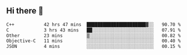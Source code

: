 ## Hi there 👋

<!--START_SECTION:waka-->

```txt
C++           42 hrs 47 mins  ██████████████████████▓░░   90.70 %
C             3 hrs 43 mins   ██░░░░░░░░░░░░░░░░░░░░░░░   07.91 %
Other         23 mins         ▒░░░░░░░░░░░░░░░░░░░░░░░░   00.82 %
Objective-C   11 mins         ░░░░░░░░░░░░░░░░░░░░░░░░░   00.40 %
JSON          4 mins          ░░░░░░░░░░░░░░░░░░░░░░░░░   00.15 %
```

<!--END_SECTION:waka-->

<!--
**SMSum/SMSum** is a ✨ _special_ ✨ repository because its `README.md` (this file) appears on your GitHub profile.

Here are some ideas to get you started:

- 🔭 I’m currently working on ...
- 🌱 I’m currently learning ...
- 👯 I’m looking to collaborate on ...
- 🤔 I’m looking for help with ...
- 💬 Ask me about ...
- 📫 How to reach me: ...
- 😄 Pronouns: ...
- ⚡ Fun fact: ...
-->
